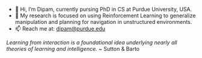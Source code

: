 - 👋 Hi, I’m Dipam, currently pursing PhD in CS at Purdue University, USA.
- 🤖 My research is focused on using Reinforcement Learning to generalize manipulation and planning for navigation in unstructured environments.
- 📫 Reach me at: dipam@purdue.edu

_Learning from interaction is a foundational idea underlying nearly all theories of learning and intelligence._ ~ Sutton & Barto

<!---
dipampatel18/dipampatel18 is a ✨ special ✨ repository because its `README.md` (this file) appears on your GitHub profile.
You can click the Preview link to take a look at your changes.
--->
